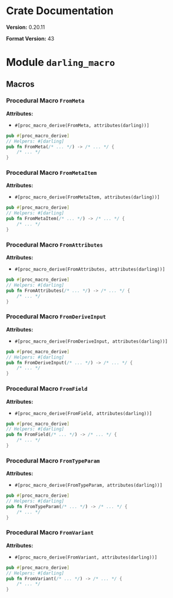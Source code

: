 # Crate Documentation

**Version:** 0.20.11

**Format Version:** 43

# Module `darling_macro`

## Macros

### Procedural Macro `FromMeta`

**Attributes:**

- `#[proc_macro_derive(FromMeta, attributes(darling))]`

```rust
pub #[proc_macro_derive]
// Helpers: #[darling]
pub fn FromMeta(/* ... */) -> /* ... */ {
    /* ... */
}
```

### Procedural Macro `FromMetaItem`

**Attributes:**

- `#[proc_macro_derive(FromMetaItem, attributes(darling))]`

```rust
pub #[proc_macro_derive]
// Helpers: #[darling]
pub fn FromMetaItem(/* ... */) -> /* ... */ {
    /* ... */
}
```

### Procedural Macro `FromAttributes`

**Attributes:**

- `#[proc_macro_derive(FromAttributes, attributes(darling))]`

```rust
pub #[proc_macro_derive]
// Helpers: #[darling]
pub fn FromAttributes(/* ... */) -> /* ... */ {
    /* ... */
}
```

### Procedural Macro `FromDeriveInput`

**Attributes:**

- `#[proc_macro_derive(FromDeriveInput, attributes(darling))]`

```rust
pub #[proc_macro_derive]
// Helpers: #[darling]
pub fn FromDeriveInput(/* ... */) -> /* ... */ {
    /* ... */
}
```

### Procedural Macro `FromField`

**Attributes:**

- `#[proc_macro_derive(FromField, attributes(darling))]`

```rust
pub #[proc_macro_derive]
// Helpers: #[darling]
pub fn FromField(/* ... */) -> /* ... */ {
    /* ... */
}
```

### Procedural Macro `FromTypeParam`

**Attributes:**

- `#[proc_macro_derive(FromTypeParam, attributes(darling))]`

```rust
pub #[proc_macro_derive]
// Helpers: #[darling]
pub fn FromTypeParam(/* ... */) -> /* ... */ {
    /* ... */
}
```

### Procedural Macro `FromVariant`

**Attributes:**

- `#[proc_macro_derive(FromVariant, attributes(darling))]`

```rust
pub #[proc_macro_derive]
// Helpers: #[darling]
pub fn FromVariant(/* ... */) -> /* ... */ {
    /* ... */
}
```

